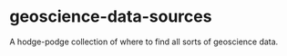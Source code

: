 # geoscience-data-sources
A hodge-podge collection of where to find all sorts of geoscience data.  
